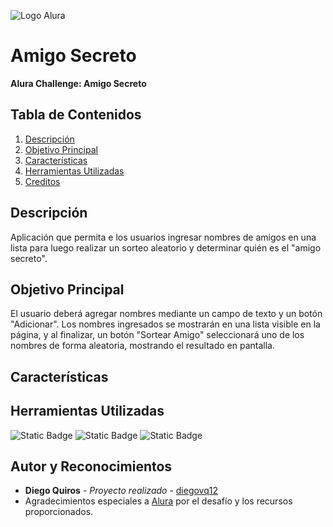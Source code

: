 ![Logo Alura](https://media.licdn.com/dms/image/D5622AQGs6LsoRCsSmQ/feedshare-shrink_2048_1536/0/1682569167851?e=2147483647&v=beta&t=5DzfeL6KOhq_-woBzBhB5BNCBmUvIbkQZgmtI33OcCs)

# Amigo Secreto
**Alura Challenge: Amigo Secreto**


## Tabla de Contenidos
1. [Descripción](#descripción)
2. [Objetivo Principal](#objetivo-principal)
3. [Características](#características)
4. [Herramientas Utilizadas](#herramientas-utilizadas)
5. [Creditos](#Autor-y-Reconocimientos)

## Descripción
Aplicación que permita e los usuarios ingresar nombres de amigos en una lista para luego realizar un sorteo aleatorio y determinar quién es el "amigo secreto".

## Objetivo Principal
El usuario deberá agregar nombres mediante un campo de texto y un botón "Adicionar". Los nombres ingresados se mostrarán en una lista visible en la página, y al finalizar, un botón "Sortear Amigo" seleccionará uno de los nombres de forma aleatoria, mostrando el resultado en pantalla.

## Características


## Herramientas Utilizadas
![Static Badge](https://img.shields.io/badge/JS)
![Static Badge](https://img.shields.io/badge/Gson_2.11.0-blue)
![Static Badge](https://img.shields.io/badge/Java_17-orange)

## Autor y Reconocimientos
- **Diego Quiros** - *Proyecto realizado* - [diegovq12](https://github.com/diegovq12)
- Agradecimientos especiales a [Alura](https://www.alura.com.br) por el desafío y los recursos proporcionados.

